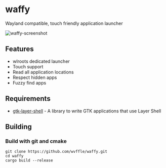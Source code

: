 # waffy
Wayland compatible, touch friendly application launcher

![waffy-screenshot](https://i.imgur.com/iyEQVqo.png)

## Features
- wlroots dedicated launcher
- Touch support
- Read all application locations
- Respect hidden apps
- Fuzzy find apps

## Requirements
- [gtk-layer-shell](https://github.com/wmww/gtk-layer-shell) - A library to write GTK applications that use Layer Shell

## Building
### Build with git and cmake
```shell script
git clone https://github.com/wvffle/waffy.git
cd waffy
cargo build --release
```

